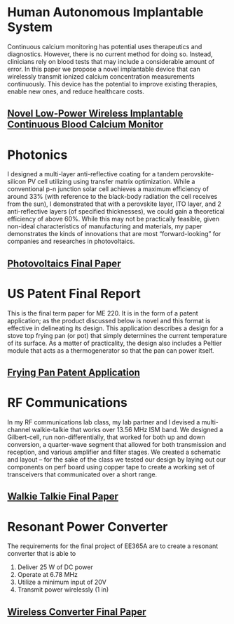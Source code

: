 # Human Autonomous Implantable System

Continuous calcium monitoring has potential uses therapeutics and diagnostics. However, there is no current method for doing so. Instead, clinicians rely on blood tests that may include a considerable amount of error. In this paper we propose a novel implantable device that can wirelessly transmit ionized calcium concentration measurements continuously. This device has the potential to improve existing therapies, enable new ones, and reduce healthcare costs.

## [Novel Low-Power Wireless Implantable Continuous Blood Calcium Monitor](EE303_Final_Project_Report.pdf)

# Photonics

I designed a multi-layer anti-reflective coating for a tandem perovskite-silicon PV cell utilizing using transfer matrix optimization. While a conventional p-n junction solar cell achieves a maximum efficiency of around 33% (with reference to the black-body radiation the cell receives from the sun), I demonstrated that with a perovskite layer, ITO layer, and 2 anti-reflective layers (of specified thicknesses), we could gain a theoretical efficiency of above 60%. While this may not be practically feasible, given non-ideal characteristics of manufacturing and materials, my paper demonstrates the kinds of innovations that are most “forward-looking” for companies and researches in photovoltaics. 

## [Photovoltaics Final Paper](PV_Optimize_Hoffman.pdf)

# US Patent Final Report

This is the final term paper for ME 220. It is in the form of a patent application; as the product discussed below is novel and this format is effective in delineating its design. This application describes a design for a stove top frying pan (or pot) that simply determines the current temperature of its surface. As a matter of practicality, the design also includes a Peltier module that acts as a thermogenerator so that the pan can power itself.

## [Frying Pan Patent Application](Term_Paper.pdf)

# RF Communications

In my RF communications lab class, my lab partner and I devised a multi-channel walkie-talkie that works over 13.56 MHz ISM band. We designed a Gilbert-cell, run non-differentially, that worked for both up and down conversion, a quarter-wave segment that allowed for both transmission and reception, and various amplifier and filter stages. We created a schematic and layout – for the sake of the class we tested our design by laying out our components on perf board using copper tape to create a working set of transceivers that communicated over a short range.

## [Walkie Talkie Final Paper](EE_133_Final_Project.pdf)

# Resonant Power Converter

The requirements for the final project of EE365A are to create a resonant converter that is able to
1. Deliver 25 W of DC power
2. Operate at 6.78 MHz
3. Utilize a minimum input of 20V
4. Transmit power wirelessly (1 in)

## [Wireless Converter Final Paper](EE_365A_Final_Report.pdf)
